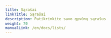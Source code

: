 ```yaml
---
title: Sąrašai
linkTitle: Sąrašai
description: Patikrinkite savo gyvūnų sąrašus
weight: 70
manualLink: /en/docs/lists/
---
```

<script>
  window.location.href = "/en/docs/lists/";
</script>
